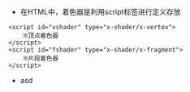 - 在HTML中，着色器是利用script标签进行定义存放
```
<script id="vshader" type="x-shader/x-vertex">  
    ※顶点着色器  
</script>  
<script id="fshader" type="x-shader/x-fragment">  
    ※片段着色器  
</script> 
```

- asd